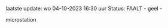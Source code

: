 laatste update: 
wo 04-10-2023 16:30   uur 
Status: FAALT - geel - 
<div class="service Y">microstation</div>